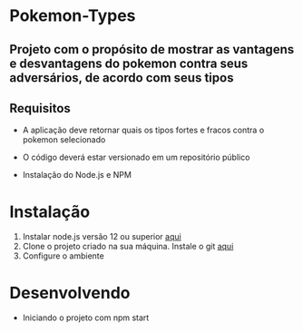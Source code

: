 # Pokemon-Types
## Projeto com o propósito de mostrar as vantagens e desvantagens do pokemon contra seus adversários, de acordo com seus tipos

## Requisitos

- A aplicação deve retornar quais os tipos fortes e fracos contra o pokemon selecionado

- O código deverá estar versionado em um repositório público

- Instalação do Node.js e NPM

# Instalação

1. Instalar node.js versão 12 ou superior [aqui](https://nodejs.org/en/)
2. Clone o projeto criado na sua máquina. Instale o git [aqui](https://git-scm.com/downloads)
3. Configure o ambiente

# Desenvolvendo
- Iniciando o projeto com npm start
